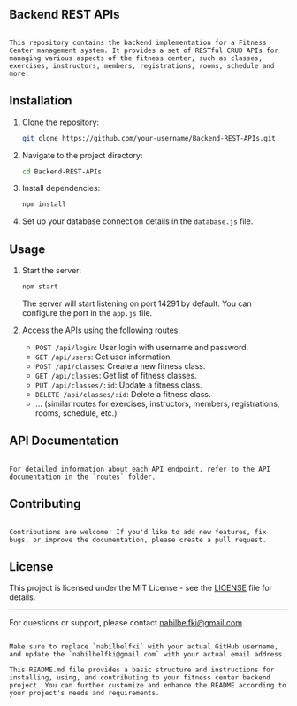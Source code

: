 ## Backend REST APIs

```

This repository contains the backend implementation for a Fitness Center management system. It provides a set of RESTful CRUD APIs for managing various aspects of the fitness center, such as classes, exercises, instructors, members, registrations, rooms, schedule and more.
```

## Installation

1. Clone the repository:

   ```bash
   git clone https://github.com/your-username/Backend-REST-APIs.git
   ```

2. Navigate to the project directory:

   ```bash
   cd Backend-REST-APIs
   ```

3. Install dependencies:

   ```bash
   npm install
   ```

4. Set up your database connection details in the `database.js` file.

## Usage

1. Start the server:

   ```bash
   npm start
   ```

   The server will start listening on port 14291 by default. You can configure the port in the `app.js` file.

2. Access the APIs using the following routes:

   - `POST /api/login`: User login with username and password.
   - `GET /api/users`: Get user information.
   - `POST /api/classes`: Create a new fitness class.
   - `GET /api/classes`: Get list of fitness classes.
   - `PUT /api/classes/:id`: Update a fitness class.
   - `DELETE /api/classes/:id`: Delete a fitness class.
   - ... (similar routes for exercises, instructors, members, registrations, rooms, schedule, etc.)

## API Documentation

```

For detailed information about each API endpoint, refer to the API documentation in the `routes` folder.
```

## Contributing

```

Contributions are welcome! If you'd like to add new features, fix bugs, or improve the documentation, please create a pull request.
```

## License

This project is licensed under the MIT License - see the [LICENSE](LICENSE) file for details.

---

For questions or support, please contact [nabilbelfki@gmail.com](mailto:nabilbelfki@gmail.com).

```

Make sure to replace `nabilbelfki` with your actual GitHub username, and update the `nabilbelfki@gmail.com` with your actual email address.

This README.md file provides a basic structure and instructions for installing, using, and contributing to your fitness center backend project. You can further customize and enhance the README according to your project's needs and requirements.
```
